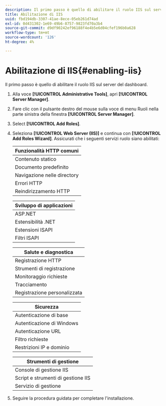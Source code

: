```yaml
---
description: Il primo passo è quello di abilitare il ruolo IIS sul server del dashboard.
title: Abilitazione di IIS
uuid: fbd194db-3307-41ae-8ece-05eb261d74ad
exl-id: 0d431302-1e69-49b6-8757-9823fd70a3b4
source-git-commit: d9df90242ef96188f4e4b5e6d04cfef196b0a628
workflow-type: tm+mt
source-wordcount: '126'
ht-degree: 4%

---
```


# Abilitazione di IIS{#enabling-iis}

Il primo passo è quello di abilitare il ruolo IIS sul server del dashboard.

1. Alla voce **[!UICONTROL Administrative Tools]**, apri **[!UICONTROL Server Manager]**.
1. Fare clic con il pulsante destro del mouse sulla voce di menu Ruoli nella parte sinistra della finestra **[!UICONTROL Server Manager]**.
1. Select **[!UICONTROL Add Roles]**.
1. Seleziona **[!UICONTROL Web Server (IIS)]** e continua con **[!UICONTROL Add Roles Wizard]**. Assicurati che i seguenti servizi ruolo siano abilitati:

   | Funzionalità HTTP comuni |
   |---|
   | Contenuto statico |
   | Documento predefinito |
   | Navigazione nelle directory |
   | Errori HTTP |
   | Reindirizzamento HTTP |

   | Sviluppo di applicazioni |
   |---|
   | ASP.NET |
   | Estensibilità .NET |
   | Estensioni ISAPI |
   | Filtri ISAPI |

   | Salute e diagnostica |
   |---|
   | Registrazione HTTP |
   | Strumenti di registrazione |
   | Monitoraggio richieste |
   | Tracciamento |
   | Registrazione personalizzata |

   | Sicurezza |
   |---|
   | Autenticazione di base |
   | Autenticazione di Windows |
   | Autenticazione URL |
   | Filtro richieste |
   | Restrizioni IP e dominio |

   | Strumenti di gestione |
   |---|
   | Console di gestione IIS |
   | Script e strumenti di gestione IIS |
   | Servizio di gestione |

1. Seguire la procedura guidata per completare l&#39;installazione.
